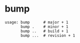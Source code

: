 # bump

    usage: bump      # major + 1
           bump .    # minor + 1
           bump ..   # build + 1
           bump ...  # revision + 1
